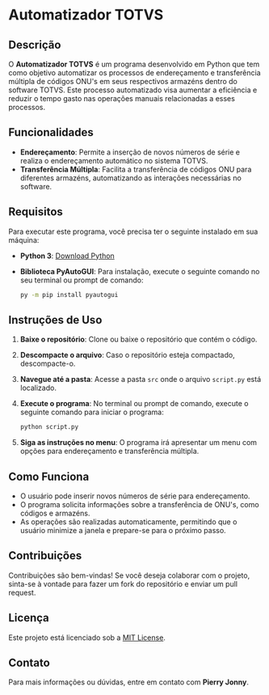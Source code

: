 
# Automatizador TOTVS

## Descrição

O **Automatizador TOTVS** é um programa desenvolvido em Python que tem como objetivo automatizar os processos de endereçamento e transferência múltipla de códigos ONU's em seus respectivos armazéns dentro do software TOTVS. Este processo automatizado visa aumentar a eficiência e reduzir o tempo gasto nas operações manuais relacionadas a esses processos.

## Funcionalidades

- **Endereçamento**: Permite a inserção de novos números de série e realiza o endereçamento automático no sistema TOTVS.
- **Transferência Múltipla**: Facilita a transferência de códigos ONU para diferentes armazéns, automatizando as interações necessárias no software.

## Requisitos

Para executar este programa, você precisa ter o seguinte instalado em sua máquina:

- **Python 3**: [Download Python](https://www.python.org/downloads/)
- **Biblioteca PyAutoGUI**: Para instalação, execute o seguinte comando no seu terminal ou prompt de comando:

  ```bash
  py -m pip install pyautogui
  ```

## Instruções de Uso

1. **Baixe o repositório**: Clone ou baixe o repositório que contém o código.
2. **Descompacte o arquivo**: Caso o repositório esteja compactado, descompacte-o.
3. **Navegue até a pasta**: Acesse a pasta `src` onde o arquivo `script.py` está localizado.
4. **Execute o programa**: No terminal ou prompt de comando, execute o seguinte comando para iniciar o programa:

   ```bash
   python script.py
   ```

5. **Siga as instruções no menu**: O programa irá apresentar um menu com opções para endereçamento e transferência múltipla.

## Como Funciona

- O usuário pode inserir novos números de série para endereçamento.
- O programa solicita informações sobre a transferência de ONU's, como códigos e armazéns.
- As operações são realizadas automaticamente, permitindo que o usuário minimize a janela e prepare-se para o próximo passo.

## Contribuições

Contribuições são bem-vindas! Se você deseja colaborar com o projeto, sinta-se à vontade para fazer um fork do repositório e enviar um pull request.

## Licença

Este projeto está licenciado sob a [MIT License](LICENSE).

## Contato

Para mais informações ou dúvidas, entre em contato com **Pierry Jonny**.
